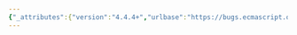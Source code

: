 ```yaml
---
{"_attributes":{"version":"4.4.4+","urlbase":"https://bugs.ecmascript.org/","maintainer":"dherman@mozilla.com"},"bug":{"bug_id":216,"creation_ts":"2011-10-20 09:53:00 -0700","short_desc":"15.11.4.4-8-2 errObj.toString() returns \"Error\"","delta_ts":"2012-01-13 09:05:43 -0800","product":"Test262","component":"ECMA-262 Tests","version":"unspecified","rep_platform":"All","op_sys":"All","bug_status":"RESOLVED","resolution":"INVALID","priority":"Normal","bug_severity":"normal","everconfirmed":true,"reporter":{"uid":"utatane.tea","name":"Yusuke Suzuki"},"assigned_to":{"uid":"dfugate","name":"Dave Fugate"},"cc":"allen","long_desc":[{"commentid":500,"comment_count":0,"attachid":"6","who":{"uid":"utatane.tea","name":"Yusuke Suzuki"},"bug_when":"2011-10-20 09:53:23 -0700","thetext":"Created attachment 6\npatch for 15.11.4.4-8-2\n\nin chapter15/15.11/15.11.4/15.11.4.4/15.11.4.4^8-2.js, errObj.toString() should return \"Error\".\n\nFirst, errObj.name is \"\"\n\nQuoted from section 15.11.2.1\n  If the argument message is not undefined, the message own property of the newly constructed object is set to ToString(message).\n\nAnd errObj instance is created by Error constructor with argument is undefined, so errObj.message is not own property and if [[Get]] is called, returns \"\" because Error.prototype.message is \"\".\n\nSo in section 15.11.4.4, step 7\nhttp://es5.github.com/#x15.11.4.4\n  7. If name and msg are both the empty String, return \"Error\".\n\nBecause errObj.name is \"\" and errObj.message is \"\", errObj.toString() returns \"Error\"."},{"commentid":565,"comment_count":1,"who":{"uid":"dfugate","name":"Dave Fugate"},"bug_when":"2012-01-12 10:39:59 -0800","thetext":"I believe the test case is actually correct here according to my version of the spec.  After the line:\n    var errObj = new Error();\n\nerrObj.name===\"Error\" (15.11.4.2) and errObj.message===\"\" (15.11.4.3).\n\n\nThe next line causes us to use \"\" for the value of the 'name' property rather than Error.prototype.name's value:\n    errObj.name = \"\";\n\n\n\nThe next part might be contentious.  My version of ES5.1 - Rev. 5 – 10 January 2011 (15.11.4.4 Step 7) reads:\n    \"If msg is undefined, then let msg be the empty String; else let msg be ToString(msg).\"\n\nand Annex F (corrections between ES5 and ES5.1) states:\n    15.11.4.4: Steps 6-10 modified/added to correctly deal with missing or empty message property value.\n\nTo complicate things a bit more, steps 6 and 7 in 15.11.4.4 (of ES5.1) are identical which is an issue in and of itself.\n\nI'll do a bit of digging and see if this is a known spec issue or if there's a newer revision available yet."},{"commentid":566,"comment_count":2,"who":{"uid":"dfugate","name":"Dave Fugate"},"bug_when":"2012-01-12 10:48:17 -0800","thetext":"There is indeed a newer version of ES5.1 (June 2011 edition) found at http://www.ecma-international.org/publications/files/ECMA-ST/Ecma-262.pdf.  Unfortunately, it has the same issue I mentioned before and the full 15.11.4.4 algorithm given is:\n\n15.11.4.4 Error.prototype.toString ( )\nThe following steps are taken:\n1. Let O be the this value.\n2. If Type(O) is not Object, throw a TypeError exception.\n3. Let name be the result of calling the [[Get]] internal method of O with argument \"name\".\n4. If name is undefined, then let name be \"Error\"; else let name be ToString(name).\n5. Let msg be the result of calling the [[Get]] internal method of O with argument \"message\".\n6. If msg is undefined, then let msg be the empty String; else let msg be ToString(msg).\n7. If msg is undefined, then let msg be the empty String; else let msg be ToString(msg).\n8. If name is the empty String, return msg.\n9. If msg is the empty String, return name.\n10. Return the result of concatenating name, \":\", a single space character, and msg.\n\nThis issue has been filed as https://bugs.ecmascript.org/show_bug.cgi?id=239, and we can modify the tests as needed once we get clarification on the expected behavior."},{"commentid":567,"comment_count":3,"who":{"uid":"utatane.tea","name":"Yusuke Suzuki"},"bug_when":"2012-01-12 11:11:54 -0800","thetext":"Thanks!\n\nI saw ES5 Errata (Updated July 31, 2010) http://wiki.ecmascript.org/doku.php?id=\nhttp://wiki.ecmascript.org/lib/exe/fetch.php?id=start&cache=cache&media=resources:es5_errata_7-31-10.pdf\n\nin Errata P.5 and P.6\n\nstatement of 15.11.1.1 and 15.11.2.1, \"Otherwise, the message own property is set to the empty String.\" is removed.\n\nAnd 15.11.4.4 is modified to\n\n15.11.4.4 Error.prototype.toString ( )\n(Algorithm incorrect when message is the empty string or undefined)\n6. If msg is undefined, then let msg be the empty String; else let msg be ToString(msg).\n7. If name and msg are both the empty String, return \"Error\".\n8. If name is the empty String, return msg.\n9. If msg is the empty String, return name.\n10. Return the result of concatenating name, \":\", a single space character, and msg.\n\nSo I thought when errObj.name===\"\" and errObj.message===\"\", toString result is \"Error\".\nIf I overlooked something, please point out."},{"commentid":572,"comment_count":4,"who":{"uid":"allen","name":"Allen Wirfs-Brock"},"bug_when":"2012-01-12 12:09:51 -0800","thetext":"(In reply to comment #3)\n> Thanks!\n> \n> I saw ES5 Errata (Updated July 31, 2010)\n> http://wiki.ecmascript.org/doku.php?id=\n> http://wiki.ecmascript.org/lib/exe/fetch.php?id=start&cache=cache&media=resources:es5_errata_7-31-10.pdf\n\nThe only normative source is the http://www.ecma-international.org/publications/files/ECMA-ST/Ecma-262.pdf please use source except where it is clearly by a confirmed ES5.1 at bugs.ecmascript.org \n\nThe ES5 errata are obsolete and do not apply to the ES5.1 spec.\n\n> \n> in Errata P.5 and P.6\n> \n> statement of 15.11.1.1 and 15.11.2.1, \"Otherwise, the message own property is\n> set to the empty String.\" is removed.\n\nYes, this correction was made in ES5.1.  new Error objects that do not explicitly provide a (non-undefined) name or message value do not have corresponding own properties created for them.  They inherit those properties from Error.prototype where their default values are \"Error\" and \"\".\n\n> \n> And 15.11.4.4 is modified to\n\nThe actual algorithm used in the ES5.1 spec is different from the algorithm given in the Errata but the results should be the same.\n\n   (new Error(undefined)).toString() \n\nshould produce \"Error\" because that is normally the value of the name property that is inherited from Error.prototype.\n\nHowever, this logic is only correct if the values of the name and message properties of have Error.prototype have not been modified (or deleted).  That probably need to be a precondition of this test.  If such tests don't already exist, there should also be tests that ensure that such modification actually produce correct output according to 15.11.4.4."},{"commentid":591,"comment_count":5,"who":{"uid":"utatane.tea","name":"Yusuke Suzuki"},"bug_when":"2012-01-12 12:35:56 -0800","thetext":">> The ES5 errata are obsolete and do not apply to the ES5.1 spec.\nOh, I didn't know this.\n\nNow I see. I understood that this test case is actually correct.\nThank you for your clarification."}],"attachment":[{"_attributes":{"isobsolete":"0","ispatch":"0"},"attachid":"6","date":"2011-10-20 09:53:00 -0700","delta_ts":"2011-10-20 09:53:23 -0700","desc":"patch for 15.11.4.4-8-2","filename":"res2.patch","type":"application/octet-stream","size":"683","attacher":{"_attributes":{"name":"Yusuke Suzuki"},"_text":"utatane.tea"},"data":{"_attributes":{"encoding":"base64"},"_text":"ZGlmZiAtLWdpdCBhL3Rlc3Qvc3VpdGUvY2hhcHRlcjE1LzE1LjExLzE1LjExLjQvMTUuMTEuNC40\nLzE1LjExLjQuNC04LTIuanMgYi90ZXN0L3N1aXRlL2NoYXB0ZXIxNS8xNS4xMS8xNS4xMS40LzE1\nLjExLjQuNC8xNS4xMS40LjQtOC0yLmpzCi0tLSBhL3Rlc3Qvc3VpdGUvY2hhcHRlcjE1LzE1LjEx\nLzE1LjExLjQvMTUuMTEuNC40LzE1LjExLjQuNC04LTIuanMKKysrIGIvdGVzdC9zdWl0ZS9jaGFw\ndGVyMTUvMTUuMTEvMTUuMTEuNC8xNS4xMS40LjQvMTUuMTEuNC40LTgtMi5qcwpAQCAtMjIsMTEg\nKzIyLDExIEBACiAgKiBAcGF0aCBjaGFwdGVyMTUvMTUuMTEvMTUuMTEuNC8xNS4xMS40LjQvMTUu\nMTEuNC40LTgtMi5qcwogICogQGRlc2NyaXB0aW9uIEVycm9yLnByb3RvdHlwZS50b1N0cmluZyBy\nZXR1cm4gZW1wdHkgc3RyaW5nIHdoZW4gJ25hbWUnIGlzIGVtcHR5IHN0cmluZyBhbmQgJ21zZycg\naXMgdW5kZWZpbmVkCiAgKi8KIAogCiBmdW5jdGlvbiB0ZXN0Y2FzZSgpIHsKICAgICAgICAgdmFy\nIGVyck9iaiA9IG5ldyBFcnJvcigpOwogICAgICAgICBlcnJPYmoubmFtZSA9ICIiOwotICAgICAg\nICByZXR1cm4gZXJyT2JqLnRvU3RyaW5nKCkgPT09ICIiOworICAgICAgICByZXR1cm4gZXJyT2Jq\nLnRvU3RyaW5nKCkgPT09ICJFcnJvciI7CiAgICAgfQogcnVuVGVzdENhc2UodGVzdGNhc2UpOwo=\n"}}]}}
---
```

